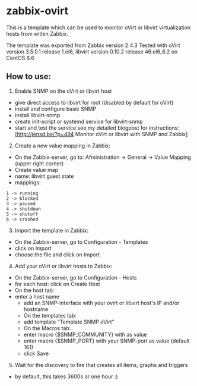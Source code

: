 # zabbix-ovirt
This is a template which can be used to monitor oVirt or libvirt virtualization hosts from within Zabbix.

The template was exported from Zabbix version 2.4.3
Tested with oVirt version 3.5.0.1 release 1.el6, libvirt version 0.10.2 release 46.el6_6.2 on CentOS 6.6

## How to use:
1. Enable SNMP on the oVirt or libvirt host
- give direct access to libvirt for root (disabled by default for oVirt)
- install and configure basic SNMP
- install libvirt-snmp
- create init-script or systemd service for libvirt-snmp
- start and test the service
see my detailed blogpost for instructions:
[http://jensd.be/?p=494 Monitor oVirt or libvirt with SNMP and Zabbix]

2. Create a new value mapping in Zabbix:
- On the Zabbix-server, go to: Afministration -> General -> Value Mapping (upper right corner)
- Create value map
- name: libvirt guest state
- mappings: 
````
1 -> running
2 -> blocked
3 -> paused
4 -> shutdown
5 -> shutoff
6 -> crashed
````
	
3. Import the template in Zabbix:
- On the Zabbix-server, go to Configuration - Templates
- click on Import
- choose the file and click on Import
	
4. Add your oVirt or libvirt hosts to Zabbix:
- On the Zabbix-server, go to Configuration - Hosts
- for each host: click on Create Host
- On the host tab:
- enter a host name 
  - add an SNMP-interface with your ovirt or libvirt host's IP and/or hostname
  - On the templates tab:
  - add template "Template SNMP oVirt"
  - On the Macros tab:
  - enter macro {$SNMP_COMMUNITY} with <community> as value
  - enter macro {$SNMP_PORT} with your SNMP-port as value (default 161)
  - click Save

5. Wait for the discovery to fire that creates all items, graphs and triggers
- by default, this takes 3600s or one hour :)
